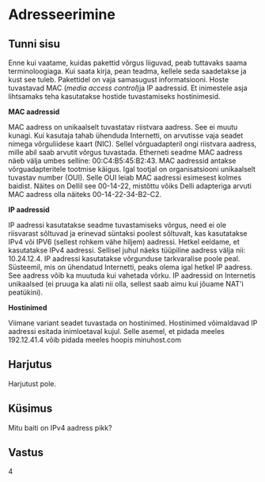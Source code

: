 ﻿# Adresseerimine

## Tunni sisu

Enne kui vaatame, kuidas pakettid võrgus liiguvad, peab tuttavaks saama terminoloogiaga. Kui saata kirja, pean teadma, kellele seda saadetakse ja kust see tuleb. Pakettidel on vaja samasugust informatsiooni. Hoste tuvastavad MAC (*media access control*)ja IP aadressid. Et inimestele asja lihtsamaks teha kasutatakse hostide tuvastamiseks hostinimesid.

<b>MAC aadressid</b>

MAC aadress on unikaalselt tuvastatav riistvara aadress. See ei muutu kunagi.  Kui kasutaja tahab ühenduda Internetti, on arvutisse vaja seadet nimega võrguliidese kaart (NIC). Sellel võrguadapteril ongi riistvara aadress, mille abil saab arvutit võrgus tuvastada. Etherneti seadme MAC aadress näeb välja umbes selline: 00:C4:B5:45:B2:43. MAC aadressid antakse võrguadapteritele tootmise käigus. Igal tootjal on organisatsiooni unikaalselt tuvastav number (OUI). Selle OUI leiab MAC aadressi esimesest kolmes baidist. Näites on Dellil see 00-14-22, mistõttu võiks Delli adapteriga arvuti MAC aadress olla näiteks 00-14-22-34-B2-C2.

<b>IP aadressid</b>

IP aadressi kasutatakse seadme tuvastamiseks võrgus, need ei ole riisvarast sõltuvad ja erinevad süntaksi poolest sõltuvalt, kas kasutatakse IPv4 või IPV6 (sellest rohkem vähe hiljem) aadressi. Hetkel eeldame, et kasutatakse IPv4 aadressi. Sellisel juhul näeks tüüpiline aadress välja nii: 10.24.12.4. IP aadressi kasutatakse võrgunduse tarkvaralise poole peal. Süsteemil, mis on ühendatud Internetti, peaks olema igal hetkel IP aadress. See aadress võib ka muutuda kui vahetada võrku. IP aadressid on Internetis unikaalsed (ei pruuga ka alati nii olla, sellest saab aimu kui jõuame NAT'i peatükini).

<b>Hostinimed</b>

Viimane variant seadet tuvastada on hostinimed. Hostinimed võimaldavad IP aadressi esitada inimloetaval kujul. Selle asemel, et pidada meeles 192.12.41.4 võib pidada meeles hoopis minuhost.com

## Harjutus

Harjutust pole.

## Küsimus

Mitu baiti on IPv4 aadress pikk?

## Vastus

4
